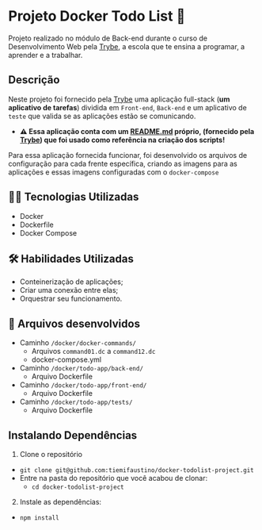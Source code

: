 
# Projeto Docker Todo List 🐳


Projeto realizado no módulo de Back-end durante o curso de Desenvolvimento Web pela [Trybe](https://www.betrybe.com/), a escola que te ensina a programar, a aprender e a trabalhar.

## Descrição

Neste projeto foi fornecido pela [Trybe](https://www.betrybe.com/) uma aplicação full-stack (**um aplicativo de tarefas**) dividida em `Front-end`, `Back-end` e um aplicativo de  `teste` que valida se as aplicações estão se comunicando. 

- **⚠️ Essa aplicação conta com um [**README.md**](./docker/todo-app/README.md) próprio, (fornecido pela [Trybe](https://www.betrybe.com/)) que foi usado como referência na criação dos scripts!**

Para essa aplicação fornecida funcionar, foi desenvolvido os arquivos de configuração para cada frente específica, criando as imagens para as aplicações e essas imagens configuradas com o `docker-compose`



## 👩‍💻 Tecnologias Utilizadas

- Docker
- Dockerfile
- Docker Compose


## 🛠️ Habilidades Utilizadas

- Conteinerização de aplicações;
- Criar uma conexão entre elas;
- Orquestrar seu funcionamento.


## 📂 Arquivos desenvolvidos

- Caminho `/docker/docker-commands/`
    - Arquivos `command01.dc` a `command12.dc`
    - docker-compose.yml
- Caminho `/docker/todo-app/back-end/`
    - Arquivo Dockerfile
- Caminho `/docker/todo-app/front-end/`
    - Arquivo Dockerfile
- Caminho `/docker/todo-app/tests/`
    - Arquivo Dockerfile


## Instalando Dependências

1. Clone o repositório
* `git clone git@github.com:tiemifaustino/docker-todolist-project.git`
* Entre na pasta do repositório que você acabou de clonar:
  * `cd docker-todolist-project`

2. Instale as dependências:
  * `npm install`
